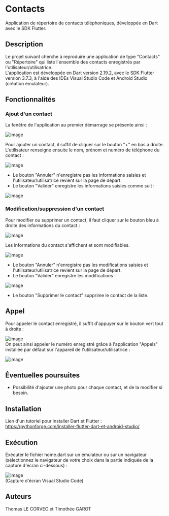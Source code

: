 # Contacts
Application de répertoire de contacts téléphoniques, développée en Dart avec le SDK Flutter.

## Description
Le projet suivant cherche à reproduire une application de type "Contacts" ou "Répertoire" qui liste l'ensemble des contacts enregistrés par l'utilisateur/utilisatrice.  
L'application est développée en Dart version 2.19.2, avec le SDK Flutter version 3.7.3, à l'aide des IDEs Visual Studio Code et Android Studio (création émulateur).

## Fonctionnalités
### Ajout d'un contact
La fenêtre de l'application au premier démarrage se présente ainsi :  

![image](https://user-images.githubusercontent.com/114923734/218689454-34ff6854-8ce2-4597-825b-9a6c947047de.png)  

Pour ajouter un contact, il suffit de cliquer sur le bouton "+" en bas à droite.  
L'utilisateur renseigne ensuite le nom, prénom et numéro de téléphone du contact :  

![image](https://user-images.githubusercontent.com/114923734/218689816-1fa1cfb3-060d-4155-baf0-8659c72d51d7.png)  

- Le bouton "Annuler" n'enregistre pas les informations saisies et l'utilisateur/utilisatrice revient sur la page de départ.
- Le bouton "Valider" enregistre les informations saisies comme suit :  

![image](https://user-images.githubusercontent.com/114923734/218690620-dd244a55-a998-484b-8c1c-5deaec08e70b.png)

### Modification/suppression d'un contact
Pour modifier ou supprimer un contact, il faut cliquer sur le bouton bleu à droite des informations du contact :  

![image](https://user-images.githubusercontent.com/114923734/218692263-07d2cc8f-71f4-431b-b91b-f3a8f2b8d322.png)  

Les informations du contact s'affichent et sont modifiables.  

![image](https://user-images.githubusercontent.com/114923734/218693554-54ab4ad6-2bf7-41ba-9848-2700cd0608b2.png)  

- Le bouton "Annuler" n'enregistre pas les modifications saisies et l'utilisateur/utilisatrice revient sur la page de départ.
- Le bouton "Valider" enregistre les modifications :  

![image](https://user-images.githubusercontent.com/114923734/218693932-c5d83718-8f47-4ccf-8f60-d5590bff66d4.png)  
- Le bouton "Supprimer le contact" supprime le contact de la liste.  

## Appel
Pour appeler le contact enregistré, il suffit d'appuyer sur le bouton vert tout à droite :  

![image](https://user-images.githubusercontent.com/114923734/218709534-11fde38d-4cc3-4ed3-9b81-8dd6237f6a75.png)  
On peut ainsi appeler le numéro enregistré grâce à l'application "Appels" installée par défaut sur l'appareil de l'utilisateur/utilisatrice :  

![image](https://user-images.githubusercontent.com/114923734/218709931-d69ae883-069a-46fe-860e-7c665b198083.png)

## Éventuelles poursuites
- Possibilité d'ajouter une photo pour chaque contact, et de la modifier si besoin.  

## Installation
Lien d'un tutoriel pour installer Dart et Flutter :  
https://pythonforge.com/installer-flutter-dart-et-android-studio/

## Exécution
Exécuter le fichier home.dart sur un émulateur ou sur un navigateur (sélectionnez le navigateur de votre choix dans la partie indiquée de la capture d'écran ci-dessous) :  

![image](https://user-images.githubusercontent.com/114923734/218698527-a45b23b8-56e7-4f78-8a16-ee7df4e7b79a.png)  
(Capture d'écran Visual Studio Code)

## Auteurs
Thomas LE CORVEC et Timothée GAROT
